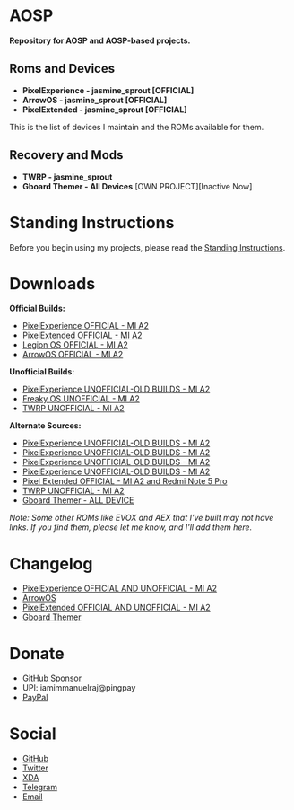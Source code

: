 # AOSP

**Repository for AOSP and AOSP-based projects.**

## Roms and Devices

- **PixelExperience - jasmine_sprout [OFFICIAL]**
- **ArrowOS - jasmine_sprout [OFFICIAL]**
- **PixelExtended - jasmine_sprout [OFFICIAL]**

This is the list of devices I maintain and the ROMs available for them.

## Recovery and Mods

- **TWRP - jasmine_sprout**
- **Gboard Themer - All Devices** [OWN PROJECT][Inactive Now]

# Standing Instructions

Before you begin using my projects, please read the [Standing Instructions](https://github.com/iamimmanuelraj/AOSP/tree/main/Standing_Instruction.md).

# Downloads

**Official Builds:**

- [PixelExperience OFFICIAL - MI A2](https://download.pixelexperience.org/jasmine_sprout)
- [PixelExtended OFFICIAL - MI A2](https://sourceforge.net/projects/pixelextended/files/jasmine_sprout)
- [Legion OS OFFICIAL - MI A2](https://sourceforge.net/projects/legionrom/files/jasmine_sprout)
- [ArrowOS OFFICIAL - MI A2](https://arrowos.net/download)

**Unofficial Builds:**

- [PixelExperience UNOFFICIAL-OLD BUILDS - MI A2](https://sourceforge.net/projects/immanuelsbuilds/files/Pixel-Experience/)
- [Freaky OS UNOFFICIAL - MI A2](https://sourceforge.net/projects/teamneon-ports/files/Test-Builds/freaky/)
- [TWRP UNOFFICIAL - MI A2](https://sourceforge.net/projects/immanuelsbuilds/files/TWRP/)

**Alternate Sources:**

- [PixelExperience UNOFFICIAL-OLD BUILDS - MI A2](https://sourceforge.net/projects/pixelexperienceunofficial-mia2/)
- [PixelExperience UNOFFICIAL-OLD BUILDS - MI A2](https://sourceforge.net/projects/teamneon-ports/files/Pixel-Experience/)
- [PixelExperience UNOFFICIAL-OLD BUILDS - MI A2](https://www.pling.com/p/1671391)
- [PixelExperience UNOFFICIAL-OLD BUILDS - MI A2](https://androidfilehost.com/?w=files&flid=315505)
- [Pixel Extended OFFICIAL - MI A2 and Redmi Note 5 Pro](https://www.pling.com/p/1655281)
- [TWRP UNOFFICIAL - MI A2](https://www.pling.com/p/1671453)
- [Gboard Themer - ALL DEVICE](https://iamimmanuelraj.github.io/Gboardthemer/)

*Note: Some other ROMs like EVOX and AEX that I've built may not have links. If you find them, please let me know, and I'll add them here.*

# Changelog

- [PixelExperience OFFICIAL AND UNOFFICIAL - MI A2](https://github.com/iamimmanuelraj/AOSP/blob/main/ROMS/PixelExperience/README.md)
- [ArrowOS](https://github.com/iamimmanuelraj/AOSP/blob/main/ROMS/ArrowOS/README.md)
- [PixelExtended OFFICIAL AND UNOFFICIAL - MI A2](https://github.com/iamimmanuelraj/AOSP/blob/main/ROMS/PixelExtended/README.md)
- [Gboard Themer](https://iamimmanuelraj.github.io/Gboardthemer/)

# Donate

- [GitHub Sponsor](https://github.com/sponsors/iamimmanuelraj/)
- UPI: iamimmanuelraj@pingpay
- [PayPal](https://paypal.me/iamimmanuelraj?country.x=IN&locale.x=en_GB)

# Social

- [GitHub](https://github.com/iamimmanuelraj)
- [Twitter](https://twitter.com/iamimmanuelraj)
- [XDA](https://forum.xda-developers.com/m/immanuel-raj.9376270/)
- [Telegram](https://t.me/iamimmanuelraj)
- [Email](mailto:iamimmanuelraj@gmail.com)